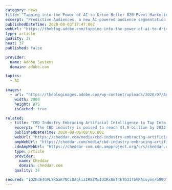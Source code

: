 ```yaml
---
category: news
title: "Tapping into the Power of AI to Drive Better B2B Event Marketing"
excerpt: "Predictive Audiences, a new AI-powered audience segmentation and targeting capability within Marketo Engage, helps B2B marketers transform how they engage."
publishedDateTime: 2020-08-03T17:47:00Z
webUrl: "https://theblog.adobe.com/tapping-into-the-power-of-ai-to-drive-better-b2b-event-marketing/"
type: article
quality: 37
heat: 37
published: false

provider:
  name: Adobe Systems
  domain: adobe.com

topics:
  - AI

images:
  - url: "https://theblogimages.adobe.com/wp-content/uploads/2020/07/AdobeStock_334034588-e1595971714200.jpeg"
    width: 2000
    height: 875
    isCached: true

related:
  - title: "CBD Industry Embracing Artificial Intelligence to Tap Into Market"
    excerpt: "The CBD industry is poised to reach $1.8 billion by 2022 according to Statista, and some companies are leveraging big data and artificial intelligence to tap into that market. CBD search engine askCMD is using AI and proprietary algorithms to gain insight into what CBD consumer want,"
    publishedDateTime: 2020-08-06T08:05:00Z
    webUrl: "https://cheddar.com/media/cbd-industry-embracing-artificial-intelligence-to-tap-into-market"
    ampWebUrl: "https://cheddar.com/media/cbd-industry-embracing-artificial-intelligence-to-tap-into-market.amp"
    cdnAmpWebUrl: "https://cheddar-com.cdn.ampproject.org/c/s/cheddar.com/media/cbd-industry-embracing-artificial-intelligence-to-tap-into-market.amp"
    type: article
    provider:
      name: Cheddar
      domain: cheddar.com
    quality: 37

secured: "iQZhdE4GVLYRGaK7NCiDAqlizIR8ZMwIUIRx8mT4k7G31TbVKAisymo/b80QTwcCLr/2bz1XyLycNxN6PVU6gJ2SL7xDXz7UcqcgTBPeC5Z00jy2hw3EE21hXYmCFjWjl0QFDq/NvPiB7cQ5tWoXIN4P6L0MVb5xTIi+/ZacwXwkG/5vhoPAbXSQJfPBUMDwz+pRh82bas2QXaPPlxXSms6upkbtpxWR17fYXTQ/XAJAQJ4pk+aIO1FaR2i4vGchF8WPQvmNZtwA4Tcz+B4kpV5kJA8z4i6xamjXCk5CAW0ddVeJSp6Yge6EQYErnP3bueEJ3RpCaUz7pWypeYI5yg==;aVpYnc3D5AV5/f889A8DLQ=="
---
```


